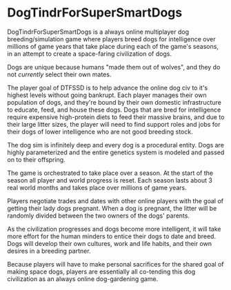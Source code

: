 # DogTindrForSuperSmartDogs

DogTindrForSuperSmartDogs is a always online multiplayer dog breeding/simulation game where players breed dogs for intelligence over millions of game years that take place during each of the game's seasons, in an attempt to create a space-faring civilization of dogs.

Dogs are unique because humans "made them out of wolves", and they do not *currently* select their own mates.

The player goal of DTFSSD is to help advance the online dog civ to it's highest levels without going bankrupt. Each player manages their own population of dogs, and they're bound by their own domestic infrastructure to educate, feed, and house these dogs. Dogs that are bred for intelligence require expensive high-protein diets to feed their massive brains, and due to their large litter sizes, the player will need to find support roles and jobs for their dogs of lower intelligence who are not good breeding stock.

The dog sim is infinitely deep and every dog is a procedural entity. Dogs are highly parameterized and the entire genetics system is modeled and passed on to their offspring.

The game is orchestrated to take place over a season. At the start of the season all player and world progress is reset. Each season lasts about 3 real world months and takes place over millions of game years.

Players negotiate trades and dates with other online players with the goal of getting their lady dogs pregnant. When a dog is pregnant, the litter will be randomly divided between the two owners of the dogs' parents.

As the civilization progresses and dogs become more intelligent, it will take more effort for the human minders to entice their dogs to date and breed. Dogs will develop their own cultures, work and life habits, and their own desires in a breeding partner. 

Because players will have to make personal sacrifices for the shared goal of making space dogs, players are essentially all co-tending this dog civilization as an always online dog-gardening game.
